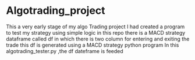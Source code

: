 # Algotrading_project
This a very early stage of my algo Trading project 
I had created a program to test my strategy using simple logic 
in this repo there is a MACD strategy dataframe called df in which there is two column for entering and exiting the trade
this df is generated using a MACD strategy python program
In this algotrading_tester.py ,the df dateframe is feeded

